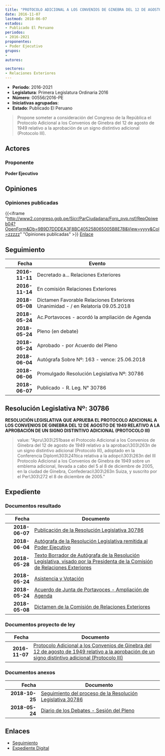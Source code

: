 ```yaml
---
title: "PROTOCOLO ADICIONAL A LOS CONVENIOS DE GINEBRA DEL 12 DE AGOSTO DE 1949 RELATIVO A LA APROBACIÓN DE UN SIGNO DISTINTIVO ADICIONAL (PROTOCOLO III)"
date: 2016-11-07
lastmod: 2018-06-07
estados:
- Publicado El Peruano
periodos:
- 2016-2021
proponentes:
- Poder Ejecutivo
grupos:
- 
autores:

sectores:
- Relaciones Exteriores
---
```

- **Periodo**: 2016-2021
- **Legislatura**: Primera Legislatura Ordinaria 2016
- **Número**: 00556/2016-PE
- **Iniciativas agrupadas**: 
- **Estado**: Publicado El Peruano

> Propone someter a consideración del Congreso de la República el Protocolo Adicional a los Convenios de Ginebra del 12 de agosto de 1949 relativo a la aprobación de un signo distintivo adicional (Protocolo III).


## Actores

### Proponente

**Poder Ejecutivo**

## Opiniones

### Opiniones publicadas

{{<iframe "http://www2.congreso.gob.pe/Sicr/ParCiudadana/Foro_pvp.nsf/RepOpiweb04?OpenForm&Db=9B9D7DDDEA3F8BC405258065005B8E78&View=yyyy&Col=zzzzz" "Opiniones publicadas" >}}
[Enlace](http://www2.congreso.gob.pe/Sicr/ParCiudadana/Foro_pvp.nsf/RepOpiweb04?OpenForm&Db=9B9D7DDDEA3F8BC405258065005B8E78&View=yyyy&Col=zzzzz)


## Seguimiento

| Fecha | Evento |
|------:|--------|
| **2016-11-11** | Decretado a... Relaciones Exteriores |
| **2016-11-14** | En comisión Relaciones Exteriores |
| **2018-05-08** | Dictamen Favorable Relaciones Exteriores Unanimidad - / en Relatoría 09.05.2018 |
| **2018-05-24** | Ac.Portavoces - acordó la ampliación de Agenda |
| **2018-05-24** | Pleno (en debate) |
| **2018-05-24** | Aprobado - por Acuerdo del Pleno |
| **2018-06-04** | Autógrafa Sobre Nº: 163 - vence: 25.06.2018 |
| **2018-06-06** | Promulgado Resolución Legislativa Nº: 30786 |
| **2018-06-07** | Publicado - R. Leg. N° 30786 |

## Resolución Legislativa Nº: 30786

**RESOLUCIÓN LEGISLATIVA QUE APRUEBA EL PROTOCOLO ADICIONAL A LOS CONVENIOS DE GINEBRA DEL 12 DE AGOSTO DE 1949 RELATIVO A LA APROBACIÓN DE UN SIGNO DISTINTIVO ADICIONAL (PROTOCOLO III)**

> value: "Apru\303\251base el Protocolo Adicional a los Convenios de Ginebra del 12 de agosto de 1949 relativo a la aprobaci\303\263n de un signo distintivo adicional (Protocolo III), adoptado en la Conferencia Diplom\303\241tica relativa a la adopci\303\263n del III Protocolo Adicional a los Convenios de Ginebra de 1949 sobre un emblema adicional, llevada a cabo del 5 al 8 de diciembre de 2005, en la ciudad de Ginebra, Confederaci\303\263n Suiza, y suscrito por el Per\303\272 el 8 de diciembre de 2005."


## Expediente

### Documentos resultado

| Fecha | Documento |
|------:|-----------|
| **2018-06-07** | [Publicación de la Resolución Legislativa 30786](http://www.leyes.congreso.gob.pe/Documentos/2016_2021/ADLP/Normas_Legales/30786-RLG.pdf) |
| **2018-06-04** | [Autógrafa de la Resolución Legislativa remitida al Poder Ejecutivo](http://www.leyes.congreso.gob.pe/Documentos/2016_2021/ADLP/Texto_Aprobado/AU0055620180604.pdf) |
| **2018-05-28** | [Texto Borrador de Autógrafa de la Resolución Legislativa, visado por la Presidenta de la Comisión de Relaciones Exteriores](http://www.leyes.congreso.gob.pe/Documentos/2016_2021/Texto_Borrador_de_Autografa/BAU0055620180528.pdf) |
| **2018-05-24** | [Asistencia y Votación](http://www.leyes.congreso.gob.pe/Documentos/2016_2021/Asistencia_y_Votacion/Proyectos_de_Ley/AV00556_20180524.pdf) |
| **2018-05-24** | [Acuerdo de Junta de Portavoces - Ampliación de Agenda](http://www.leyes.congreso.gob.pe/Documentos/2016_2021/Acuerdos/Junta_Portavoces/AJP0055620180524.pdf) |
| **2018-05-08** | [Dictamen de la Comisión de Relaciones Exteriores](http://www.leyes.congreso.gob.pe/Documentos/2016_2021/Dictamenes/Proyectos_de_Ley/00556DC20MAY_20180508.pdf) |

### Documentos proyecto de ley

| Fecha | Documento |
|------:|-----------|
| **2016-11-07** | [Protocolo Adicional a los Convenios de Ginebra del 12 de agosto de 1949 relativo a la aprobación de un signo distintivo adicional (Protocolo III)](http://www.leyes.congreso.gob.pe/Documentos/2016_2021/Proyectos_de_Ley_y_de_Resoluciones_Legislativas/PL0055620161107.pdf) |

### Documentos anexos

| Fecha | Documento |
|------:|-----------|
| **2018-10-25** | [Seguimiento del proceso de la Resolución Legislativa 30786](http://www.leyes.congreso.gob.pe/Documentos/2016_2021/Seguimiento_de_Proyectos_de_Ley/00556PL20181025.pdf) |
| **2018-05-24** | [Diario de los Debates - Sesión del Pleno](http://www.leyes.congreso.gob.pe/Documentos/2016_2021/ADLP/Diario_Debates/30786-TDD.pdf) |

## Enlaces

- [Seguimiento](http://www2.congreso.gob.pe/Sicr/TraDocEstProc/CLProLey2016.nsf/f7fff46988ca05b1052578e100829cc7/5c345122e310664905258065005654eb?OpenDocument)
- [Expediente Digital](http://www2.congreso.gob.pe/Sicr/TraDocEstProc/Expvirt_2011.nsf/visbusqptramdoc1621/00556?opendocument)

